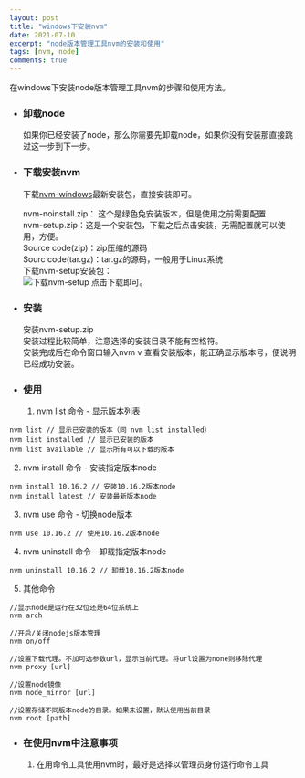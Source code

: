 ```yaml
---
layout: post
title: "windows下安装nvm"
date: 2021-07-10
excerpt: "node版本管理工具nvm的安装和使用"
tags: [nvm, node]
comments: true
---
```


在windows下安装node版本管理工具nvm的步骤和使用方法。  

- ### 卸载node
  如果你已经安装了node，那么你需要先卸载node，如果你没有安装那直接跳过这一步到下一步。
- ### 下载安装nvm
  下载[nvm-windows](https://github.com/coreybutler/nvm-windows/releases)最新安装包，直接安装即可。  
 
  nvm-noinstall.zip： 这个是绿色免安装版本，但是使用之前需要配置  
  nvm-setup.zip：这是一个安装包，下载之后点击安装，无需配置就可以使用，方便。  
  Source code(zip)：zip压缩的源码  
  Sourc code(tar.gz)：tar.gz的源码，一般用于Linux系统    
  下载nvm-setup安装包：    
![下载nvm-setup](https://img-blog.csdnimg.cn/623d26a9b233405289a20da513a37887.png)
  点击下载即可。  

- ### 安装
  安装nvm-setup.zip  
  安装过程比较简单，注意选择的安装目录不能有空格符。    
  安装完成后在命令窗口输入nvm v 查看安装版本，能正确显示版本号，便说明已经成功安装。  
- ### 使用
  1. nvm list 命令 - 显示版本列表
```
nvm list // 显示已安装的版本（同 nvm list installed）
nvm list installed // 显示已安装的版本
nvm list available // 显示所有可以下载的版本
```
  2. nvm install 命令 - 安装指定版本node
```
nvm install 10.16.2 // 安装10.16.2版本node
nvm install latest // 安装最新版本node
```
  3. nvm use 命令 - 切换node版本
```
nvm use 10.16.2 // 使用10.16.2版本node
```
  4. nvm uninstall 命令 - 卸载指定版本node
```
nvm uninstall 10.16.2 // 卸载10.16.2版本node
```
  5. 其他命令  
```
//显示node是运行在32位还是64位系统上
nvm arch 

//开启/关闭nodejs版本管理
nvm on/off

//设置下载代理。不加可选参数url，显示当前代理。将url设置为none则移除代理
nvm proxy [url]

//设置node镜像
nvm node_mirror [url]

//设置存储不同版本node的目录。如果未设置，默认使用当前目录
nvm root [path]
```

- ### 在使用nvm中注意事项
  1. 在用命令工具使用nvm时，最好是选择以管理员身份运行命令工具  